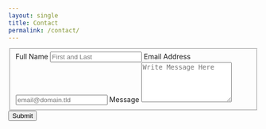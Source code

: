```yaml
---
layout: single
title: Contact
permalink: /contact/
---
```


<!-- modify this form HTML and place wherever you want your form -->

<form id="fs-frm" name="simple-contact-form" accept-charset="utf-8" action="https://formspree.io/f/xrgrorle" method="post">
  <fieldset id="fs-frm-inputs">
    <label for="full-name">Full Name</label>
    <input type="text" name="name" id="full-name" placeholder="First and Last" required="">
    <label for="email-address">Email Address</label>
    <input type="email" name="_replyto" id="email-address" placeholder="email@domain.tld" required="">
    <label for="message">Message</label>
    <textarea rows="5" name="message" id="message" placeholder="Write Message Here" required=""></textarea>
    <input type="hidden" name="_subject" id="email-subject" value="Contact Form Submission">
  </fieldset>
  <input type="submit" value="Submit" class="btn btn--info">
</form>
